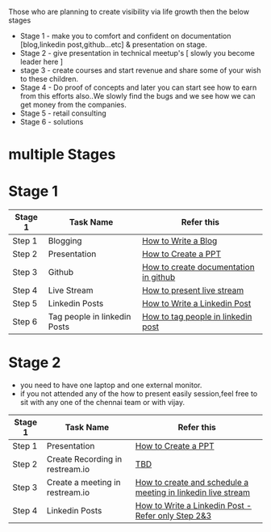 Those who are planning to create visibility via life growth then the below stages 


- Stage 1 - make you to comfort and confident on documentation [blog,linkedin post,github...etc] & presentation on stage.
- Stage 2 - give presentation in technical meetup's [ slowly you become leader here ]
- stage 3 - create courses and start revenue and share some of your wish to these children.
- Stage 4 - Do proof of concepts and later you can start see how to earn from this efforts also..We slowly find the bugs and we see how we can get money from the companies.
- Stage 5 - retail consulting
- Stage 6 - solutions


# multiple Stages

# Stage 1

| **Stage 1** 	| Task Name						| Refer this 						| 
| ------- 		| --------------------------	| --------------------------------- |
| Step 1  		| Blogging						|  [How to Write a Blog ](blog.md)  |
| Step 2  		| Presentation					|  [How to Create a PPT ](ppt.md)  	|
| Step 3  		| Github						|  [How to create documentation in github ](github.md)  |
| Step 4  		| Live Stream					|  [How to present live stream ](livestream.md)  	|
| Step 5  		| Linkedin Posts				|  [How to Write a Linkedin Post ](blog.md)  |
| Step 6  		| Tag people in linkedin Posts 	|  [How to tag people in linkedin post](blog.md)  	|


# Stage 2

- you need to have one laptop and one external monitor.
- if you not attended any of the how to present easily session,feel free to sit with any one of the chennai team or with vijay.

| **Stage 1** 	| Task Name							| Refer this 						| 
| ------- 		| --------------------------		| --------------------------------- |
| Step 1  		| Presentation						|  [How to Create a PPT ](ppt.md)  	|
| Step 2  		| Create Recording in restream.io	|  [TBD ](livestream.md)  |
| Step 3  		| Create a meeting in restream.io	|  [How to create and schedule a meeting in linkedin live stream ](livestream.md)  	|
| Step 4  		| Linkedin Posts					|  [How to Write a Linkedin Post - Refer only Step 2&3 ](blog.md)  |



